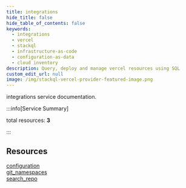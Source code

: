 ```yaml
---
title: integrations
hide_title: false
hide_table_of_contents: false
keywords:
  - integrations
  - vercel
  - stackql
  - infrastructure-as-code
  - configuration-as-data
  - cloud inventory
description: Query, deploy and manage vercel resources using SQL
custom_edit_url: null
image: /img/stackql-vercel-provider-featured-image.png
---
```


integrations service documentation.

:::info[Service Summary]

total resources: __3__  

:::

## Resources
<div class="row">
<div class="providerDocColumn">
<a href="/services/integrations/configuration/">configuration</a><br />
<a href="/services/integrations/git_namespaces/">git_namespaces</a>
</div>
<div class="providerDocColumn">
<a href="/services/integrations/search_repo/">search_repo</a>
</div>
</div>